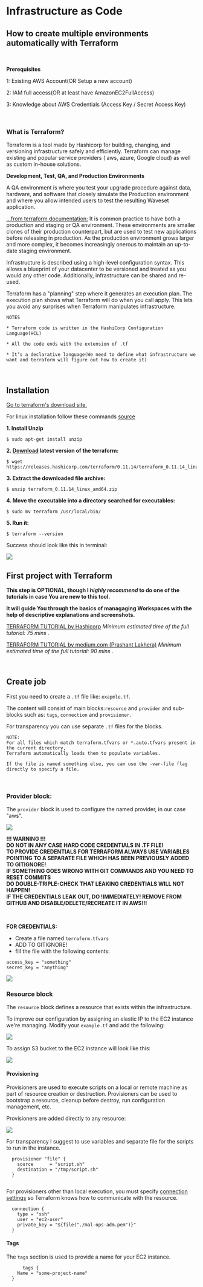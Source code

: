 # Infrastructure as Code

## How to create multiple environments automatically with Terraform

<br>

**Prerequisites**

1: Existing AWS Account(OR Setup a new account)

2: IAM full access(OR at least have AmazonEC2FullAccess)

3: Knowledge about AWS Credentials (Access Key / Secret Access Key)

<br>

### What is Terraform?

Terraform is a tool made by Hashicorp for building, changing, and versioning infrastructure safely and efficiently. Terraform can manage existing and popular service providers ( aws, azure, Google cloud) as well as custom in-house solutions.

**Development, Test, QA, and Production Environments**

A QA environment is where you test your upgrade procedure against data, hardware, and software that closely simulate the Production environment and where you allow intended users to test the resulting Waveset application.

[...from terraform documentation:](https://www.terraform.io/intro/use-cases.html)
It is common practice to have both a production and staging or QA environment. These environments are smaller clones of their production counterpart, but are used to test new applications before releasing in production. As the production environment grows larger and more complex, it becomes increasingly onerous to maintain an up-to-date staging environment.

Infrastructure is described using a high-level configuration syntax. This allows a blueprint of your datacenter to be versioned and treated as you would any other code. Additionally, infrastructure can be shared and re-used.

Terraform has a "planning" step where it generates an execution plan. The execution plan shows what Terraform will do when you call apply. This lets you avoid any surprises when Terraform manipulates infrastructure.

```
NOTES

* Terraform code is written in the HashiCorp Configuration Language(HCL)

* All the code ends with the extension of .tf

* It’s a declarative language(We need to define what infrastructure we want and terraform will figure out how to create it)
```

<br>

## Installation

[Go to terraform's download site.](https://www.terraform.io/downloads.html)

For linux installation follow these commands [source](https://askubuntu.com/questions/983351/how-to-install-terraform-in-ubuntu)

 **1. Install Unzip**

```
$ sudo apt-get install unzip

```

 **2. [Download](https://www.terraform.io/downloads.html) latest version of the terraform:**

```
$ wget https://releases.hashicorp.com/terraform/0.11.14/terraform_0.11.14_linux_amd64.zip

```

 **3. Extract the downloaded file archive:**

```
$ unzip terraform_0.11.14_linux_amd64.zip
```

 **4. Move the executable into a directory searched for executables:**

```
$ sudo mv terraform /usr/local/bin/
```

 **5. Run it:**

```
$ terraform --version 
```

Success should look like this in terminal:

<img src="assets/terraform-install.png">


<br>

## First project with Terraform 

**This step is OPTIONAL, though I _highly recommend_ to do one of the tutorials in case You are new to this tool.**

**It will guide You through the basics of managaging Workspaces with the help of descriptive explanations and screenshots.**

[TERRAFORM TUTORIAL by Hashicorp](https://learn.hashicorp.com/terraform/getting-started/install)
*Minimum estimated time of the full tutorial: 75 mins .*

[TERRAFORM TUTORIAL by medium.com (Prashant Lakhera)](https://medium.com/@devopslearning/introduction-to-terraform-part-1-30bca7efa436)
*Minimum estimated time of the full tutorial: 90 mins .*

<br>

## Create job

First you need to create a `.tf` file like: `exapmle.tf`.

The content will consist of main blocks:`resource` and `provider` and sub-blocks such as: `tags`, `connection` and `provisioner`. 

For transparency you can use separate `.tf` files for the blocks.

```
NOTE:
For all files which match terraform.tfvars or *.auto.tfvars present in the current directory,
Terraform automatically loads them to populate variables. 

If the file is named something else, you can use the -var-file flag directly to specify a file.
```

<br>

### Provider block:

The `provider` block is used to configure the named provider, in our case "aws". 
 
 <img src="assets/terraform_tf.png">
 
 <br>

**!!! WARNING !!!** <br>
**DO NOT IN ANY CASE HARD CODE CREDENTIALS IN .TF FILE!** <br>
**TO PROVIDE CREDENTIALS FOR TERRAFORM ALWAYS USE VARIABLES POINTING TO A SEPARATE FILE WHICH HAS BEEN PREVIOUSLY ADDED TO GITIGNORE!** <br>
**IF SOMETHING GOES WRONG WITH GIT COMMANDS AND YOU NEED TO RESET COMMITS <br> 
DO DOUBLE-TRIPLE-CHECK THAT LEAKING CREDENTIALS WILL NOT HAPPEN!** <br>
**IF THE CREDENTIALS LEAK OUT, DO !IMMEDIATELY! REMOVE FROM GITHUB AND DISABLE/DELETE/RECREATE IT IN AWS!!!**

<br>

**FOR CREDENTIALS:**

  * Create a file named `terraform.tfvars`
  * ADD TO GITIGNORE!
  * fill the file with the following contents:

```
access_key = "something"
secret_key = "anything"
```


<img src="assets/terraform-cred-tfvars-filee.png">

<br>


### Resource block

The `resource` block defines a resource that exists within the infrastructure. 
 
To improve our configuration by assigning an elastic IP to the EC2 instance we're managing.
Modify your `example.tf` and add the following:

<img src="assets/terraform-resource-block-eip.png">

<br>

To assign S3 bucket to the EC2 instance will look like this:

<img src="assets/terraform-recource-s3.png">

<br>

#### Provisioning

Provisioners are used to execute scripts on a local or remote machine as part of resource creation or destruction. Provisioners can be used to bootstrap a resource, cleanup before destroy, run configuration management, etc.

Provisioners are added directly to any resource:

<img src="assets/terraform-provisioners.png">

For transparency I suggest to use variables and separate file for the scripts to run in the instance. 

```
  provisioner "file" {
    source      = "script.sh"
    destination = "/tmp/script.sh"
  }
  
```

For provisioners other than local execution, you must specify [connection settings](https://www.terraform.io/docs/provisioners/connection.html) so Terraform knows how to communicate with the resource.

```
  connection {
    type = "ssh"
    user = "ec2-user"
    private_key = "${file("./mal-ops-adm.pem")}"
  }
```

#### Tags

The `tags` section is used to provide a name for your EC2 instance. 

```
      tags {
    Name = "some-project-name"
  }

```


